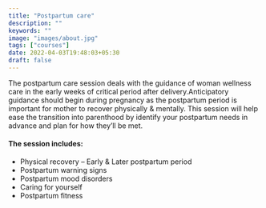 ```yaml
---
title: "Postpartum care"
description: ""
keywords: ""
image: "images/about.jpg"
tags: ["courses"]
date: 2022-04-03T19:48:03+05:30
draft: false
---
```


The postpartum care session deals with the guidance of woman wellness care in the early weeks of critical period after delivery.Anticipatory guidance should begin during pregnancy as the postpartum period is important for mother to recover physically & mentally. This session will help ease the transition into parenthood by identify your postpartum needs in advance and plan for how they’ll be met.

#### The session includes:
 - Physical recovery – Early & Later postpartum period
 - Postpartum warning signs
 - Postpartum mood disorders
 - Caring for yourself
 - Postpartum fitness

